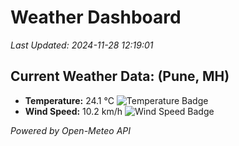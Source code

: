 
# Weather Dashboard

_Last Updated: 2024-11-28 12:19:01_

## Current Weather Data: (Pune, MH)
- **Temperature:** 24.1 °C ![Temperature Badge](https://img.shields.io/badge/Temperature-Medium%20Temp-green)
- **Wind Speed:** 10.2 km/h ![Wind Speed Badge](https://img.shields.io/badge/Wind%20Speed-Low%20Wind-blue)

*Powered by Open-Meteo API*
